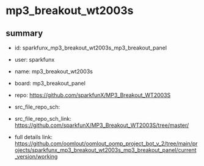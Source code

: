 # mp3_breakout_wt2003s
 
## summary 
* id: sparkfunx_mp3_breakout_wt2003s_mp3_breakout_panel
* user: sparkfunx
* name: mp3_breakout_wt2003s
* board: mp3_breakout_panel
* repo: https://github.com/sparkfunX/MP3_Breakout_WT2003S



* src_file_repo_sch: 
* src_file_repo_sch_link: https://github.com/sparkfunX/MP3_Breakout_WT2003S/tree/master/
* full details link: https://github.com/oomlout/oomlout_oomp_project_bot_v_2/tree/main/projects/sparkfunx_mp3_breakout_wt2003s_mp3_breakout_panel/current_version/working  








